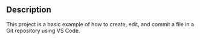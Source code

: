 ## Description
This project is a basic example of how to create, edit, and commit a file in a Git repository using VS Code.
